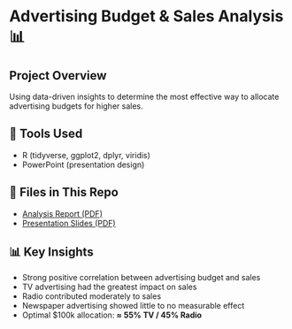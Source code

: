 # Advertising Budget & Sales Analysis 📊  

## Project Overview  
Using data-driven insights to determine the most effective way to allocate advertising budgets for higher sales.  

## 🔧 Tools Used  
- R (tidyverse, ggplot2, dplyr, viridis)  
- PowerPoint (presentation design)  

## 📂 Files in This Repo  
- [Analysis Report (PDF)](advertising_allocation.pdf)  
- [Presentation Slides (PDF)](advertising_allocation_presentation.pdf)  

## 📊 Key Insights  
- Strong positive correlation between advertising budget and sales  
- TV advertising had the greatest impact on sales  
- Radio contributed moderately to sales  
- Newspaper advertising showed little to no measurable effect  
- Optimal $100k allocation: **≈ 55% TV / 45% Radio**  
